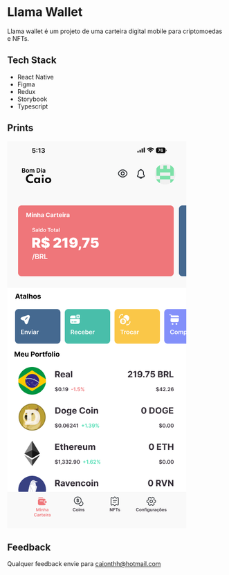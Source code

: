
# Llama Wallet

Llama wallet é um projeto de uma carteira digital mobile para criptomoedas e NFTs.




## Tech Stack

- React Native
- Figma
- Redux
- Storybook
- Typescript


## Prints

![Home](https://github.com/caionthh/portfolio/blob/9237e74503c35c3d1d44b523bd2cf50ac623eb2d/piggy-bank/images/Home.png?raw=true)


## Feedback

Qualquer feedback envie para caionthh@hotmail.com

